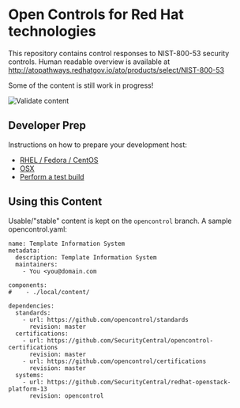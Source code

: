 # Open Controls for Red Hat technologies

This repository contains control responses to NIST-800-53 security controls. Human readable overview is available at http://atopathways.redhatgov.io/ato/products/select/NIST-800-53

Some of the content is still work in progress!

![Validate content](https://github.com/ComplianceAsCode/redhat/workflows/Validate%20content/badge.svg)

## Developer Prep
Instructions on how to prepare your development host:
- [RHEL / Fedora / CentOS](https://github.com/opencontrol/RedHat/blob/master/README-hostprep.md#red-hat-enterprise-linux-centos-fedora)
- [OSX](https://github.com/opencontrol/RedHat/blob/master/README-hostprep.md#osx)
- [Perform a test build](https://github.com/opencontrol/RedHat/blob/master/README-hostprep.md#perform-a-test-build)

## Using this Content
Usable/"stable" content is kept on the ``opencontrol`` branch. A sample opencontrol.yaml:
`````
name: Template Information System
metadata:
  description: Template Information System
  maintainers:
    - You <you@domain.com

components:
#    - ./local/content/

dependencies:
  standards:
    - url: https://github.com/opencontrol/standards
      revision: master
  certifications:
    - url: https://github.com/SecurityCentral/opencontrol-certifications
      revision: master
    - url: https://github.com/opencontrol/certifications
      revision: master
  systems:
    - url: https://github.com/SecurityCentral/redhat-openstack-platform-13
      revision: opencontrol
`````
